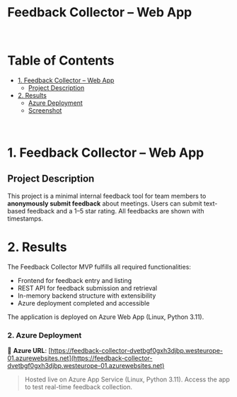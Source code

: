 
# Feedback Collector – Web App

&nbsp;

# Table of Contents
- [1. Feedback Collector – Web App](#1-feedback-collector--web-app)
  - [Project Description](#project-description)
- [2. Results](#2-results)
    - [Azure Deployment](azure-deployment)
    - [Screenshot](#screenshot)
    
&nbsp;  

# 1. Feedback Collector – Web App

## Project Description
This project is a minimal internal feedback tool for team members to **anonymously submit feedback** about meetings. Users can submit text-based feedback and a 1–5 star rating. All feedbacks are shown with timestamps.

# 2. Results

The Feedback Collector MVP fulfills all required functionalities:

-  Frontend for feedback entry and listing
-  REST API for feedback submission and retrieval
-  In-memory backend structure with extensibility
-  Azure deployment completed and accessible

The application is deployed on Azure Web App (Linux, Python 3.11).

### 2. Azure Deployment
🔗 **Azure URL**: [https://feedback-collector-dvetbgf0gxh3djbp.westeurope-01.azurewebsites.net](https://feedback-collector-dvetbgf0gxh3djbp.westeurope-01.azurewebsites.net)  
> Hosted live on Azure App Service (Linux, Python 3.11). Access the app to test real-time feedback collection.




